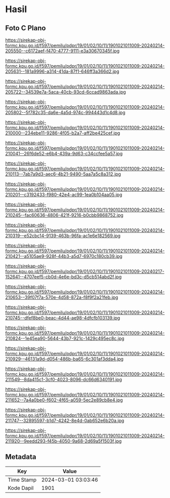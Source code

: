 # Hasil

## Foto C Plano

https://sirekap-obj-formc.kpu.go.id/f597/pemilu/pdpr/19/01/02/10/11/1901021011009-20240214-205550--c6172aef-f470-4777-9111-e3a30670345f.jpg

https://sirekap-obj-formc.kpu.go.id/f597/pemilu/pdpr/19/01/02/10/11/1901021011009-20240214-205631--181a9996-a314-41da-87f1-646ff3a366d2.jpg

https://sirekap-obj-formc.kpu.go.id/f597/pemilu/pdpr/19/01/02/10/11/1901021011009-20240214-205722--34539e7a-5aca-40cb-93cd-6ccad9863ada.jpg

https://sirekap-obj-formc.kpu.go.id/f597/pemilu/pdpr/19/01/02/10/11/1901021011009-20240214-205802--5f782c35-da6e-4a5d-974c-994443d1c4d8.jpg

https://sirekap-obj-formc.kpu.go.id/f597/pemilu/pdpr/19/01/02/10/11/1901021011009-20240214-210000--234ebe11-9286-4f05-b2a7-aff2be425cef.jpg

https://sirekap-obj-formc.kpu.go.id/f597/pemilu/pdpr/19/01/02/10/11/1901021011009-20240214-210041--26f6de52-e6b4-439a-9d63-c34ccfee5a57.jpg

https://sirekap-obj-formc.kpu.go.id/f597/pemilu/pdpr/19/01/02/10/11/1901021011009-20240214-210113--7ab7a9d3-aec6-4b21-9490-5aa7a5c8a312.jpg

https://sirekap-obj-formc.kpu.go.id/f597/pemilu/pdpr/19/01/02/10/11/1901021011009-20240214-210201--c3192433-f980-42e4-ac99-1ea0b104aa05.jpg

https://sirekap-obj-formc.kpu.go.id/f597/pemilu/pdpr/19/01/02/10/11/1901021011009-20240214-210245--fac60636-4806-421f-9216-b0cbb9868752.jpg

https://sirekap-obj-formc.kpu.go.id/f597/pemilu/pdpr/19/01/02/10/11/1901021011009-20240214-210319--e52cbc14-9139-463b-96fa-ac1e6e182569.jpg

https://sirekap-obj-formc.kpu.go.id/f597/pemilu/pdpr/19/01/02/10/11/1901021011009-20240214-210421--a5105ae9-928f-44b3-a5d7-6970c180cb39.jpg

https://sirekap-obj-formc.kpu.go.id/f597/pemilu/pdpr/19/01/02/10/11/1901021011009-20240217-152641--4707eef5-cb0d-4e6e-bd3c-d5cb514abd2f.jpg

https://sirekap-obj-formc.kpu.go.id/f597/pemilu/pdpr/19/01/02/10/11/1901021011009-20240214-210653--39f07f7a-570e-4d58-872a-f8f9f2a21feb.jpg

https://sirekap-obj-formc.kpu.go.id/f597/pemilu/pdpr/19/01/02/10/11/1901021011009-20240214-210745--dfef8be0-beac-4d44-ae98-4dfcfb103139.jpg

https://sirekap-obj-formc.kpu.go.id/f597/pemilu/pdpr/19/01/02/10/11/1901021011009-20240214-210824--1e45ea90-5644-43b7-921c-1429c495ec8c.jpg

https://sirekap-obj-formc.kpu.go.id/f597/pemilu/pdpr/19/01/02/10/11/1901021011009-20240214-210929--46131a9d-d054-486b-ba65-6c301af3dda4.jpg

https://sirekap-obj-formc.kpu.go.id/f597/pemilu/pdpr/19/01/02/10/11/1901021011009-20240214-211549--8da415c1-3cf0-4023-8096-dc66d6340191.jpg

https://sirekap-obj-formc.kpu.go.id/f597/pemilu/pdpr/19/01/02/10/11/1901021011009-20240214-211652--7a4a0be0-f602-4f65-a059-5ec2e89cb8e4.jpg

https://sirekap-obj-formc.kpu.go.id/f597/pemilu/pdpr/19/01/02/10/11/1901021011009-20240214-211747--32895597-b1d7-4242-8e4d-0ab652e6b20a.jpg

https://sirekap-obj-formc.kpu.go.id/f597/pemilu/pdpr/19/01/02/10/11/1901021011009-20240214-211920--9eedd293-f45b-4050-9a68-2d69a5f1503f.jpg


## Metadata

| Key        | Value               |
| ---------- | ------------------- |
| Time Stamp | 2024-03-01 03:03:46 |
| Kode Dapil | 1901                |



